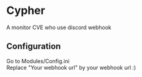 # Cypher
A monitor CVE who use discord webhook

## Configuration
Go to Modules/Config.ini  
Replace "Your webhook url" by your webhook url :)
